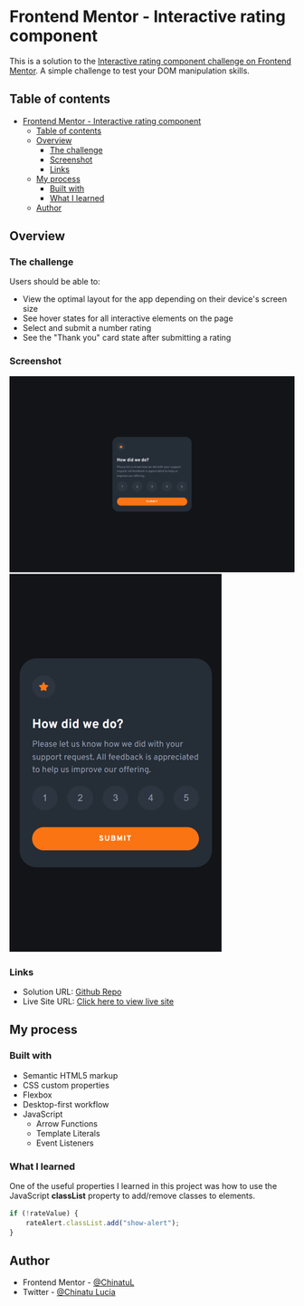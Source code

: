 # Frontend Mentor - Interactive rating component

This is a solution to the [Interactive rating component challenge on Frontend Mentor](https://www.frontendmentor.io/challenges/interactive-rating-component-koxpeBUmI). A simple challenge to test your DOM manipulation skills.

## Table of contents

- [Frontend Mentor - Interactive rating component](#frontend-mentor---interactive-rating-component)
  - [Table of contents](#table-of-contents)
  - [Overview](#overview)
    - [The challenge](#the-challenge)
    - [Screenshot](#screenshot)
    - [Links](#links)
  - [My process](#my-process)
    - [Built with](#built-with)
    - [What I learned](#what-i-learned)
  - [Author](#author)

## Overview

### The challenge

Users should be able to:

-   View the optimal layout for the app depending on their device's screen size
-   See hover states for all interactive elements on the page
-   Select and submit a number rating
-   See the "Thank you" card state after submitting a rating

### Screenshot

![](./screenshots/desktop-design.png)
![](./screenshots/mobile-design.png)

### Links

-   Solution URL: [Github Repo](https://github.com/ChinatuL)
-   Live Site URL: [Click here to view live site](https://your-live-site-url.com)

## My process

### Built with

-   Semantic HTML5 markup
-   CSS custom properties
-   Flexbox
-   Desktop-first workflow
-   JavaScript
    -   Arrow Functions
    -   Template Literals
    -   Event Listeners

### What I learned

One of the useful properties I learned in this project was how to use the JavaScript **classList** property to add/remove classes to elements.

```js
if (!rateValue) {
    rateAlert.classList.add("show-alert");
}
```

## Author

-   Frontend Mentor - [@ChinatuL](https://www.frontendmentor.io/profile/ChinatuL)
-   Twitter - [@Chinatu Lucia](https://www.twitter.com/ChinatuLucia)
